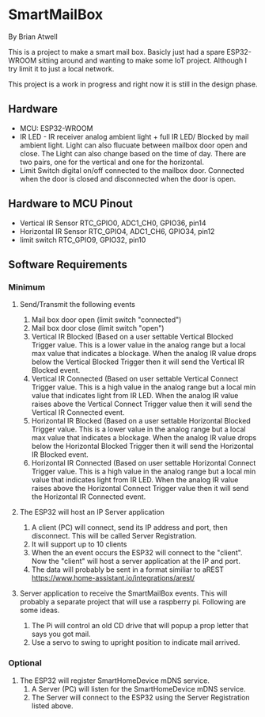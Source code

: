 # SmartMailBox
By Brian Atwell

This is a project to make a smart mail box. Basicly just had a spare ESP32-WROOM sitting around and wanting to make some IoT project. Although I try limit it to just a local network.

This project is a work in progress and right now it is still in the design phase.

## Hardware
* MCU: ESP32-WROOM
* IR LED - IR receiver	analog ambient light + full IR LED/ Blocked by mail ambient light. Light can also flucuate between mailbox door open and close. The Light can also change based on the time of day. There are two pairs, one for the vertical and one for the horizontal.
* Limit Switch			digital on/off connected to the mailbox door. Connected when the door is closed and disconnected when the door is open.

## Hardware to MCU Pinout
* Vertical IR Sensor RTC_GPIO0, ADC1_CH0, GPIO36, pin14
* Horizontal IR Sensor RTC_GPIO4, ADC1_CH6, GPIO34, pin12
* limit switch RTC_GPIO9, GPIO32, pin10


## Software Requirements

### Minimum
1. Send/Transmit the following events
   1. Mail box door open (limit switch "connected")
   1. Mail box door close (limit switch "open")
   1. Vertical IR Blocked (Based on a user settable Vertical Blocked Trigger value. This is a lower value in the analog range but a local max value that indicates a blockage. When the analog IR value drops below the Vertical Blocked Trigger then it will send the Vertical IR Blocked event.
   1. Vertical IR Connected (Based on user settable Vertical Connect Trigger value. This is a high value in the analog range but a local min value that indicates light from IR LED. When the analog IR value raises above the Vertical Connect Trigger value then it will send the Vertical IR Connected event.
   1. Horizontal IR Blocked (Based on a user settable Horizontal Blocked Trigger value. This is a lower value in the analog range but a local max value that indicates a blockage. When the analog IR value drops below the Horizontal Blocked Trigger then it will send the Horizontal IR Blocked event.
	 1. Horizontal IR Connected (Based on user settable Horizontal Connect Trigger value. This is a high value in the analog range but a local min value that indicates light from IR LED. When the analog IR value raises above the Horizontal Connect Trigger value then it will send the Horizontal IR Connected event.

1. The ESP32 will host an IP Server application
	 1. A client (PC) will connect, send its IP address and port, then disconnect. This will be called Server Registration.
	 1. It will support up to 10 clients
	 1. When the an event occurs the ESP32 will connect to the "client". Now the "client" will host a server application at the IP and port.
	 1. The data will probably be sent in a format similiar to aREST https://www.home-assistant.io/integrations/arest/
   
1. Server application to receive the SmartMailBox events. This will probably a separate project that will use a raspberry pi. Following are some ideas.
   1. The Pi will control an old CD drive that will popup a prop letter that says you got mail.
   1. Use a servo to swing to upright position to indicate mail arrived.
	
### Optional
1. The ESP32 will register SmartHomeDevice mDNS service.
	 1. A Server (PC) will listen for the SmartHomeDevice mDNS service.
	 1. The Server will connect to the ESP32 using the Server Registration listed above.
